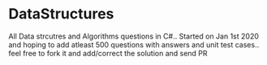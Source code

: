 # DataStructures

All Data strcutres and Algorithms questions in C#.. Started on Jan 1st 2020 and hoping to add atleast 500 questions with answers and unit test cases..  feel free to fork it and add/correct the solution and send PR
